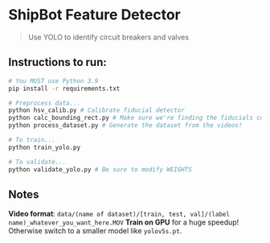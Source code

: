 # ShipBot Feature Detector
> Use YOLO to identify circuit breakers and valves

## Instructions to run:
```bash
# You MUST use Python 3.9
pip install -r requirements.txt

# Preprocess data...
python hsv_calib.py # Calibrate fiducial detector
python calc_bounding_rect.py # Make sure we're finding the fiducials correctly and drawing good bounding rects
python process_dataset.py # Generate the dataset from the videos!

# To train...
python train_yolo.py

# To validate...
python validate_yolo.py # Be sure to modify WEIGHTS
```

## Notes

**Video format**: `data/(name of dataset)/[train, test, val]/(label name)_whatever_you_want_here.MOV`
**Train on GPU** for a huge speedup! Otherwise switch to a smaller model like `yolov5s.pt`.